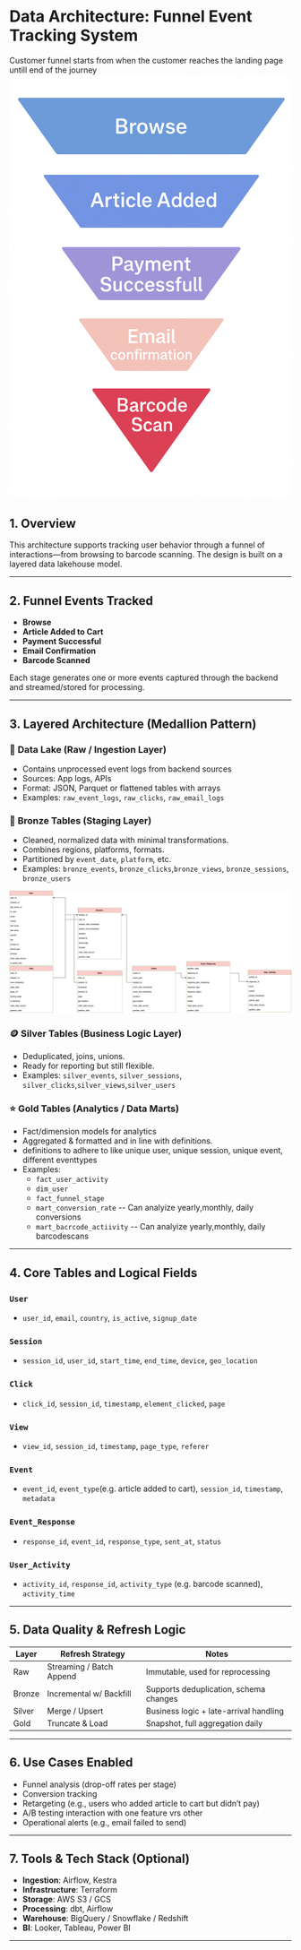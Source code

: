 # Data Architecture: Funnel Event Tracking System

Customer funnel starts from when the customer reaches the landing page untill end of the journey
![Customer Funnel](customer_funnel.png)

## 1. Overview

This architecture supports tracking user behavior through a funnel of interactions—from browsing to barcode scanning. The design is built on a layered data lakehouse model.

---

## 2. Funnel Events Tracked

- **Browse**
- **Article Added to Cart**
- **Payment Successful**
- **Email Confirmation**
- **Barcode Scanned**

Each stage generates one or more events captured through the backend and streamed/stored for processing.

---

## 3. Layered Architecture (Medallion Pattern)

### 🔹 **Data Lake (Raw / Ingestion Layer)**

- Contains unprocessed event logs from backend sources
- Sources: App logs, APIs
- Format: JSON, Parquet or flattened tables with arrays
- Examples: `raw_event_logs`, `raw_clicks`, `raw_email_logs`

### 🔸 **Bronze Tables (Staging Layer)**

- Cleaned, normalized data with minimal transformations.
- Combines regions, platforms, formats.
- Partitioned by `event_date`, `platform`, etc.
- Examples: `bronze_events`, `bronze_clicks`,`bronze_views`, `bronze_sessions`, `bronze_users`

![Sample Architecture](architecture.drawio.png)

### 🪙 **Silver Tables (Business Logic Layer)**

- Deduplicated, joins, unions.
- Ready for reporting but still flexible.
- Examples: `silver_events`, `silver_sessions`, `silver_clicks`,`silver_views`,`silver_users`

### ⭐ **Gold Tables (Analytics / Data Marts)**

- Fact/dimension models for analytics
- Aggregated & formatted and in line with definitions.
- definitions to adhere to like unique user, unique session, unique event, different eventtypes
- Examples:
  - `fact_user_activity`
  - `dim_user`
  - `fact_funnel_stage`
  - `mart_conversion_rate` -- Can analyize yearly,monthly, daily conversions
  - `mart_bacrcode_actiivity` -- Can analyize yearly,monthly, daily barcodescans

---

## 4. Core Tables and Logical Fields

### `User`

- `user_id`, `email`, `country`, `is_active`, `signup_date`

### `Session`

- `session_id`, `user_id`, `start_time`, `end_time`, `device`, `geo_location`

### `Click`

- `click_id`, `session_id`, `timestamp`, `element_clicked`, `page`

### `View`

- `view_id`, `session_id`, `timestamp`, `page_type`, `referer`

### `Event`

- `event_id`, `event_type`(e.g. article added to cart), `session_id`, `timestamp`, `metadata`

### `Event_Response`

- `response_id`, `event_id`, `response_type`, `sent_at`, `status`

### `User_Activity`

- `activity_id`, `response_id`, `activity_type` (e.g. barcode scanned), `activity_time`

---

## 5. Data Quality & Refresh Logic

| Layer  | Refresh Strategy         | Notes                                  |
| ------ | ------------------------ | -------------------------------------- |
| Raw    | Streaming / Batch Append | Immutable, used for reprocessing       |
| Bronze | Incremental w/ Backfill  | Supports deduplication, schema changes |
| Silver | Merge / Upsert           | Business logic + late-arrival handling |
| Gold   | Truncate & Load          | Snapshot, full aggregation daily       |

---

## 6. Use Cases Enabled

- Funnel analysis (drop-off rates per stage)
- Conversion tracking
- Retargeting (e.g., users who added article to cart but didn’t pay)
- A/B testing interaction with one feature vrs other
- Operational alerts (e.g., email failed to send)

---

## 7. Tools & Tech Stack (Optional)

- **Ingestion**: Airflow, Kestra
- **Infrastructure**: Terraform
- **Storage**: AWS S3 / GCS
- **Processing**: dbt, Airflow
- **Warehouse**: BigQuery / Snowflake / Redshift
- **BI**: Looker, Tableau, Power BI

---
